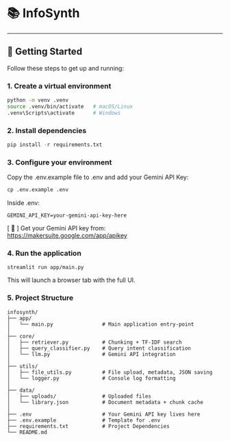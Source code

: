 # 📚 InfoSynth

---

## 🚀 Getting Started

Follow these steps to get up and running:

### 1. Create a virtual environment

```bash
python -m venv .venv
source .venv/bin/activate   # macOS/Linux
.venv\Scripts\activate      # Windows
```

### 2. Install dependencies

```python
pip install -r requirements.txt
```

### 3. Configure your environment

Copy the .env.example file to .env and add your Gemini API Key:

```python
cp .env.example .env
```

Inside .env:

```
GEMINI_API_KEY=your-gemini-api-key-here
```

[ 🔑 ] Get your Gemini API key from: https://makersuite.google.com/app/apikey

### 4. Run the application

```
streamlit run app/main.py
```

This will launch a browser tab with the full UI.

### 5. Project Structure
```
infosynth/
├── app/
│   └── main.py                # Main application entry-point
│
├── core/
│   ├── retriever.py           # Chunking + TF-IDF search
│   ├── query_classifier.py    # Query intent classification
│   └── llm.py                 # Gemini API integration
│
├── utils/
│   ├── file_utils.py          # File upload, metadata, JSON saving
│   └── logger.py              # Console log formatting
│
├── data/
│   ├── uploads/               # Uploaded files
│   └── library.json           # Document metadata + chunk cache
│
├── .env                       # Your Gemini API key lives here
├── .env.example               # Template for .env
├── requirements.txt           # Project Dependencies
└── README.md
```
